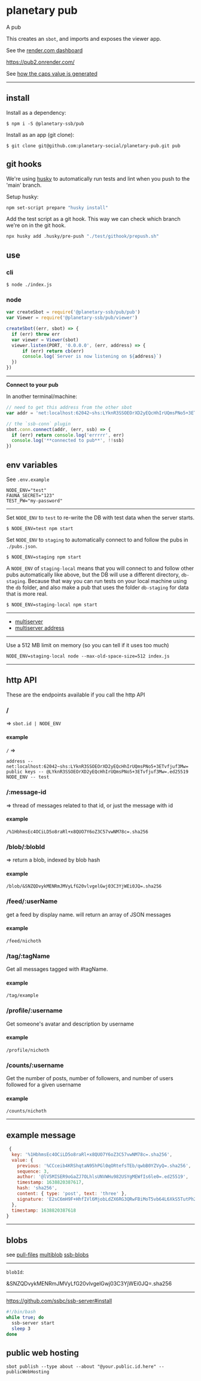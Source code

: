 # planetary pub

A pub

This creates an `sbot`, and imports and exposes the viewer app.

See the [render.com dashboard](https://dashboard.render.com/web/srv-c6elp2vh8vlcnlnvsm5g/settings)

https://pub2.onrender.com/

See [how the caps value is generated](https://www.npmjs.com/package/ssb-caps#shs-secret-handshake-connection-key)

-------------------------------------------------------

## install

Install as a dependency:
```
$ npm i -S @planetary-ssb/pub
```

Install as an app (git clone):
```
$ git clone git@github.com:planetary-social/planetary-pub.git pub
```


## git hooks

We're using [husky](https://typicode.github.io/husky/#/) to automatically run tests and lint when you push to the 'main' branch.

Setup husky:

```bash
npm set-script prepare "husky install"
```

Add the test script as a git hook. This way we can check which branch we're on in the git hook.

```bash
npx husky add .husky/pre-push "./test/githook/prepush.sh"
```


## use

### cli
```
$ node ./index.js
```

### node
```js
var createSbot = require('@planetary-ssb/pub/pub')
var Viewer = require('@planetary-ssb/pub/viewer')

createSbot((err, sbot) => {
  if (err) throw err
  var viewer = Viewer(sbot)
  viewer.listen(PORT, '0.0.0.0', (err, address) => {
      if (err) return cb(err)
      console.log(`Server is now listening on ${address}`)
  })
})
```

----------------------------------------------------------------

__Connect to your pub__

In another terminal/machine:
```js
// need to get this address from the other sbot
var addr = 'net:localhost:62042~shs:LYknR3SSOEOrXD2yEQcHhIrUQmsPNo5+3ETvfjuf3Mw='

// the `ssb-conn` plugin
sbot.conn.connect(addr, (err, ssb) => {
  if (err) return console.log('errrrr', err)
  console.log('**connected to pub**', !!ssb)
})
```


## env variables
See `.env.example`

```
NODE_ENV="test"
FAUNA_SECRET="123"
TEST_PW="my-password"
```

--------------------------------------------------------------------

Set `NODE_ENV` to `test` to re-write the DB with test data when the server starts.

```
$ NODE_ENV=test npm start
```

Set `NODE_ENV` to `staging` to automatically connect to and follow the pubs in `./pubs.json`.

```
$ NODE_ENV=staging npm start
```

A `NODE_ENV` of `staging-local` means that you will connect to and follow other pubs automatically like above, but the DB will use a different directory, `db-staging`. Because that way you can run tests on your local machine using the `db` folder, and also make a pub that uses the folder `db-staging` for data that is more real.

```
$ NODE_ENV=staging-local npm start
```

----------------------------------------------------

* [multiserver](https://github.com/ssb-js/multiserver)
* [multiserver address](https://github.com/ssbc/multiserver-address)

---------------------------------------------------------------

Use a 512 MB limit on memory (so you can tell if it uses too much)
```
NODE_ENV=staging-local node --max-old-space-size=512 index.js
```

----------------------------------------------------------

## http API
These are the endpoints available if you call the http API

### /
=> `sbot.id | NODE_ENV`
#### example
`/`
=>
```
address -- net:localhost:62042~shs:LYknR3SSOEOrXD2yEQcHhIrUQmsPNo5+3ETvfjuf3Mw=
public keys -- @LYknR3SSOEOrXD2yEQcHhIrUQmsPNo5+3ETvfjuf3Mw=.ed25519
NODE_ENV -- test
```

### /:message-id
=> thread of messages related to that id, or just the message with id
#### example
`/%1HbhmsEc4OCiLD5o8raRl+x8QUO7Y6oZ3C57vwNM78c=.sha256`

### /blob/:blobId
=> return a blob, indexed by blob hash

#### example
`/blob/&SNZQDvykMENRmJMVyLfG20vlvgelGwj03C3YjWEi0JQ=.sha256`

### /feed/:userName
get a feed by display name. will return an array of JSON messages

#### example
`/feed/nichoth`

### /tag/:tagName
Get all messages tagged with #tagName.

#### example
`/tag/example`

### /profile/:username
Get someone's avatar and description by username
#### example
`/profile/nichoth`

### /counts/:username
Get the number of posts, number of followers, and number of users followed for
a given username

#### example
`/counts/nichoth`


----------------------------------------------------------------

## example message

```js
 {
  key: '%1HbhmsEc4OCiLD5o8raRl+x8QUO7Y6oZ3C57vwNM78c=.sha256',
  value: {
    previous: '%CCceib4KRShqtaN95hPGl0qORtefsTEb/qwbB0YZVyQ=.sha256',
    sequence: 3,
    author: '@lV5MISER9oGaZJ7OLhlsUNVWHu982USYgMEWfIs6le0=.ed25519',
    timestamp: 1638820387617,
    hash: 'sha256',
    content: { type: 'post', text: 'three' },
    signature: 'E2sC6mH9F+HhfIVl6MjobLdZX6RG3QRwFBiMoT5vb64L6XkS5TutPh2gYRRIqKZSzzW5ld0sLvvEc81pcrRtCQ==.sig.ed25519'
  },
  timestamp: 1638820387618
}
```

---------------------------------------------------

## blobs
see [pull-files](https://github.com/pull-stream/pull-files)
[multiblob](https://github.com/ssbc/multiblob)
[ssb-blobs](https://github.com/ssbc/ssb-blobs)

------------------------------------------------------

`blobId`:

&SNZQDvykMENRmJMVyLfG20vlvgelGwj03C3YjWEi0JQ=.sha256

--------------------------------------------------------

https://github.com/ssbc/ssb-server#install
```bash
#!/bin/bash
while true; do
  ssb-server start
  sleep 3
done
```


## public web hosting

```
sbot publish --type about --about "@your.public.id.here" --publicWebHosting
```
